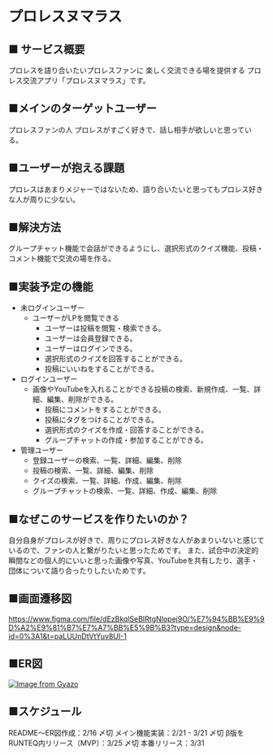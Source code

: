 # プロレスヌマラス
## ■ サービス概要
プロレスを語り合いたいプロレスファンに
楽しく交流できる場を提供する
プロレス交流アプリ「プロレスヌマラス」です。

## ■メインのターゲットユーザー
プロレスファンの人
プロレスがすごく好きで、話し相手が欲しいと思っている。

## ■ユーザーが抱える課題
プロレスはあまりメジャーではないため、語り合いたいと思ってもプロレス好きな人が周りに少ない。

## ■解決方法
グループチャット機能で会話ができるようにし、選択形式のクイズ機能、投稿・コメント機能で交流の場を作る。

## ■実装予定の機能
- 未ログインユーザー
  - ユーザーがLPを閲覧できる
    - ユーザーは投稿を閲覧・検索できる。
    - ユーザーは会員登録できる。
    - ユーザーはログインできる。
    - 選択形式のクイズを回答することができる。
    - 投稿にいいねをすることができる。
- ログインユーザー
  - 画像やYouTubeを入れることができる投稿の検索、新規作成、一覧、詳細、編集、削除ができる。
    - 投稿にコメントをすることができる。
    - 投稿にタグをつけることができる。
    - 選択形式のクイズを作成・回答することができる。
    - グループチャットの作成・参加することができる。
- 管理ユーザー
  - 登録ユーザーの検索、一覧、詳細、編集、削除
  - 投稿の検索、一覧、詳細、編集、削除
  - クイズの検索、一覧、詳細、作成、編集、削除
  - グループチャットの検索、一覧、詳細、作成、編集、削除

## ■なぜこのサービスを作りたいのか？
自分自身がプロレスが好きで、周りにプロレス好きな人があまりいないと感じているので、ファンの人と繋がりたいと思ったためです。
また、試合中の決定的瞬間などの個人的にいいと思った画像や写真、YouTubeを共有したり、選手・団体について語り合ったりしたいためです。

## ■画面遷移図
https://www.figma.com/file/dEzBkqlSeBIRtgNIopej9O/%E7%94%BB%E9%9D%A2%E9%81%B7%E7%A7%BB%E5%9B%B3?type=design&node-id=0%3A1&t=paLUUnDtVtYuv8UI-1

## ■ER図
[![Image from Gyazo](https://i.gyazo.com/7bfd27ed210b82a277136a823cc37ac4.png)](https://gyazo.com/7bfd27ed210b82a277136a823cc37ac4)

## ■スケジュール
README〜ER図作成：2/16 〆切
メイン機能実装：2/21 - 3/21 〆切
β版をRUNTEQ内リリース（MVP）：3/25 〆切
本番リリース：3/31